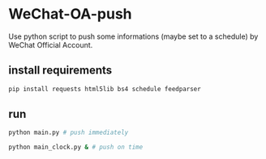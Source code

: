 # WeChat-OA-push

Use python script to push some informations (maybe set to a schedule) by WeChat Official Account.

## install requirements
```sh
pip install requests html5lib bs4 schedule feedparser
```

## run
```sh
python main.py # push immediately
```
```sh
python main_clock.py & # push on time
```

